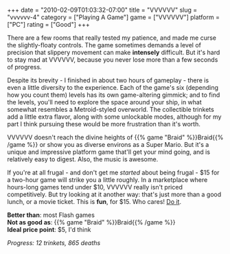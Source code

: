 +++
date = "2010-02-09T01:03:32-07:00"
title = "VVVVVV"
slug = "vvvvvv-4"
category = ["Playing A Game"]
game = ["VVVVVV"]
platform = ["PC"]
rating = ["Good"]
+++

There are a few rooms that really tested my patience, and made me curse the slightly-floaty controls.  The game sometimes demands a level of precision that slippery movement can make <b>intensely</b> difficult.  But it's hard to stay mad at VVVVVV, because you never lose more than a few seconds of progress.

Despite its brevity - I finished in about two hours of gameplay - there is even a little diversity to the experience.  Each of the game's six (depending how you count them) levels has its own game-altering gimmick; and to find the levels, you'll need to explore the space around your ship, in what somewhat resembles a Metroid-styled overworld.  The collectible trinkets add a little extra flavor, along with some unlockable modes, although for my part I think pursuing these would be more frustration than it's worth.

VVVVVV doesn't reach the divine heights of {{% game "Braid" %}}Braid{{% /game %}} or show you as diverse environs as a Super Mario.  But it's a unique and impressive platform game that'll get your mind going, and is relatively easy to digest.  Also, the music is awesome.

If you're at all frugal - and don't get me <i>started</i> about being frugal - $15 for a two-hour game will strike you a little roughly.  In a marketplace where hours-long games tend under $10, VVVVVV really isn't priced competitively.  But try looking at it another way: that's just more than a good lunch, or a movie ticket.  This is <b>fun</b>, for $15.  Who cares!  <a href="http://thelettervsixtim.es/">Do it</a>.

<b>Better than</b>: most Flash games  
<b>Not as good as</b>: {{% game "Braid" %}}Braid{{% /game %}}  
<b>Ideal price point</b>: $5, I'd think

<i>Progress: 12 trinkets, 865 deaths</i>